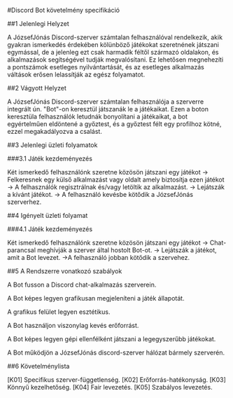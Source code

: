 #Discord Bot követelmény specifikáció

##1 Jelenlegi Helyzet

A JózsefJónás Discord-szerver számtalan felhasználóval rendelkezik, akik gyakran ismerkedés érdekében kölünböző játékokat szeretnének játszani egymással, de a jelenleg ezt csak harmadik féltől származó oldalakon, és alkalmazások segítségével tudják megvalósítani. Ez lehetősen megnehezíti a pontszámok esetleges nyilvántartását, és az esetleges alkalmazás váltások erősen lelassítják az egész folyamatot.

##2 Vágyott Helyzet

A JózsefJónás Discord-szerver számtalan felhasználója a szerverre integrált ún. "Bot"-on keresztül játszanák le a játékaikat. Ezen a boton keresztüla felhasználók letudnák bonyolítani a játékaikat, a bot egyértelműen eldöntené a győztest, és a győztest félt egy profilhoz kötné, ezzel megakadályozva a csalást.

##3 Jelenlegi üzleti folyamatok

###3.1 Játék kezdeményezés

Két ismerkedő felhasználónk szeretne közösön játszani egy játékot -> Felkeresnek egy külső alkalmazást vagy oldalt amely biztosítja ezen játékot -> A felhasználók regisztrálnak és/vagy letöltik az alkalmazást. -> Lejátszák a kívánt játékot. -> A felhasználó kevésbe kötődik a JózsefJónás szerverhez.

##4 Igényelt üzleti folyamat

###4.1 Játék kezdeményezés

Két ismerkedő felhasználónk szeretne közösön játszani egy játékot -> Chat-parancsal meghívják a szerver által hostolt Bot-ot. -> Lejátszák a játékot, amit a Bot levezet. ->A felhasználó jobban kötődik a szervehez.

##5 A Rendszerre vonatkozó szabályok

A Bot fusson a Discord chat-alkalmazás szerverein.

A Bot képes legyen grafikusan megjeleníteni a játék állapotát.

A grafikus felület legyen esztétikus.

A Bot használjon viszonylag kevés erőforrást.

A Bot képes legyen gépi ellenfélként játszani a legegyszerűbb játékokat.

A Bot működjön a JózsefJónás discord-szerver hálózat bármely szerverén.

##6 Követelménylista

[K01] Specifikus szerver-függetlenség.
[K02] Erőforrás-hatékonyság.
[K03] Könnyű kezelhetőség.
[K04] Fair levezetés.
[K05] Szabályos levezetés.
